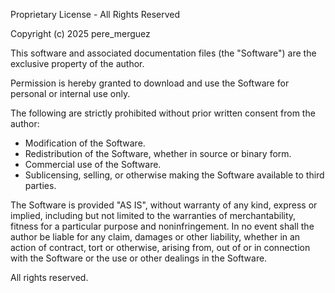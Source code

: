 Proprietary License - All Rights Reserved

Copyright (c) 2025 pere_merguez

This software and associated documentation files (the "Software") are the exclusive property of the author.

Permission is hereby granted to download and use the Software for personal or internal use only.

The following are strictly prohibited without prior written consent from the author:
  - Modification of the Software.
  - Redistribution of the Software, whether in source or binary form.
  - Commercial use of the Software.
  - Sublicensing, selling, or otherwise making the Software available to third parties.

The Software is provided "AS IS", without warranty of any kind, express or implied, including but not limited to the warranties of merchantability, fitness for a particular purpose and noninfringement. In no event shall the author be liable for any claim, damages or other liability, whether in an action of contract, tort or otherwise, arising from, out of or in connection with the Software or the use or other dealings in the Software.

All rights reserved.
